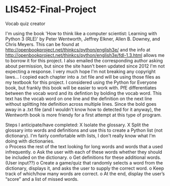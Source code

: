 # LIS452-Final-Project
Vocab quiz creator

I'm using the book 'How to think like a computer scientist: Learning with Python 3 (RLE)' by Peter Wentworth, Jeffrey Elkner, Allen B. Downey, and Chris Meyers.
This can be found at http://openbookproject.net/thinkcs/python/english3e/ and the info at http://openbookproject.net/thinkcs/python/english3e/fdl-1.3.html allows me to borrow it for this project. I also emailed the corresponding author asking about permission, but since the site hasn't been updated since 2012 I'm not expecting a response. I very much hope I'm not breaking any copyright laws...
I copied each chapter into a .txt file and will be using those files as my textbook for this project. 
I considered using the Python for Everyone book, but frankly this book will be easier to work with. PfE differentiates between the vocab word and its defintion by bolding the vocab word. This text has the vocab word on one line and the definition on the next line without splitting hte definition across multiple lines. Since the bold goes away in a .txt file (and I wouldn't know how to detected for it anyway), the Wentworth book is more friendy for a first attempt at this type of program. 


Steps I anticipate/have completed:
X	Isolate the glossary. 
X	Split the glossary into words and definitions and use this to create a Python list (not dictionary). I'm fairly comfortable with lists, I don't really know what I'm doing with dictionaries.  
o	Process the rest of the text looking for long words and words that a used infrequently. 
o	Ask the user with each of these words whether they should be included on the dictionary. 
o	Get definitions for these additional words. (User input??)
o	Create a game/quiz that randomly selects a word from the dictionary, displays it, and asks the user to supply the correct word.
o	Keep track of which/how many words are correct.
o	At the end, display the user’s “score” and a list of missed words. 
